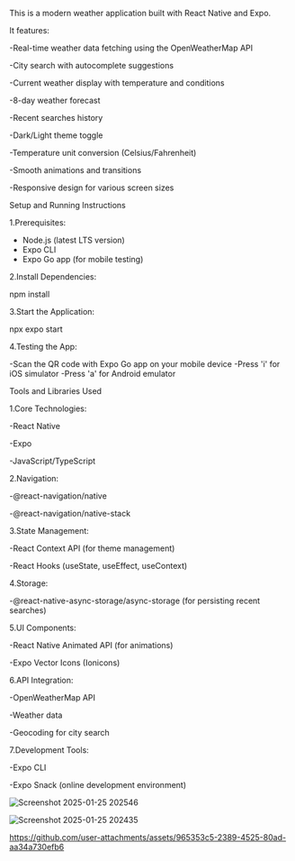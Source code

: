 This is a modern weather application built with React Native and Expo.

It features:

-Real-time weather data fetching using the OpenWeatherMap API

-City search with autocomplete suggestions

-Current weather display with temperature and conditions

-8-day weather forecast

-Recent searches history

-Dark/Light theme toggle

-Temperature unit conversion (Celsius/Fahrenheit)

-Smooth animations and transitions

-Responsive design for various screen sizes

Setup and Running Instructions

1.Prerequisites:


- Node.js (latest LTS version)
- Expo CLI
- Expo Go app (for mobile testing)

2.Install Dependencies:


npm install

3.Start the Application:


npx expo start

4.Testing the App:

-Scan the QR code with Expo Go app on your mobile device
-Press 'i' for iOS simulator
-Press 'a' for Android emulator

Tools and Libraries Used

1.Core Technologies:

-React Native

-Expo

-JavaScript/TypeScript

2.Navigation:

-@react-navigation/native

-@react-navigation/native-stack

3.State Management:

-React Context API (for theme management)

-React Hooks (useState, useEffect, useContext)

4.Storage:

-@react-native-async-storage/async-storage (for persisting recent searches)

5.UI Components:

-React Native Animated API (for animations)

-Expo Vector Icons (Ionicons)

6.API Integration:

-OpenWeatherMap API

-Weather data

-Geocoding for city search

7.Development Tools:

-Expo CLI

-Expo Snack (online development environment)


![Screenshot 2025-01-25 202546](https://github.com/user-attachments/assets/3230c62b-c1eb-42b0-80fd-de26c4f0e4a8)


![Screenshot 2025-01-25 202435](https://github.com/user-attachments/assets/c228b174-d3ab-4ff7-89ac-e28ee994b5f3)


https://github.com/user-attachments/assets/965353c5-2389-4525-80ad-aa34a730efb6

